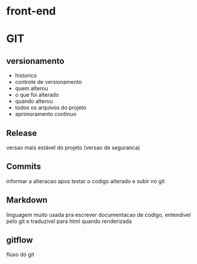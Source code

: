 # front-end
# GIT
## versionamento

 - historico
 - controle de versionamento
 - quem alterou
 - o que foi alterado
 - quando alterou
 - todos os arquivos do projeto
 - aprimoramento contínuo

## Release
versao mais estável do projeto (versao de seguranca)

## Commits
informar a alteracao apos testar o codigo alterado e subir no git

## Markdown
linguagem muito usada pra escrever documentacao de codigo, entendivel pelo git e traduzivel para html quando renderizada

## gitflow
fluxo do git
